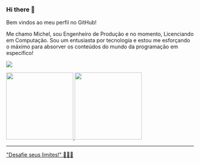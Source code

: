 ### Hi there 👋

Bem vindos ao meu perfil no GitHub!

Me chamo Michel, sou Engenheiro de Produção e no momento, Licenciando em Computação. Sou um entusiasta por tecnologia e estou me esforçando o máximo para absorver os conteúdos do mundo da programação em específico!

<a href="https://www.linkedin.com/in/michelabs" target="_blank"><img src="https://img.shields.io/badge/-LinkedIn-%230077B5?style=for-the-badge&logo=linkedin&logoColor=white" target="_blank"></a>   
</div>



<div>
<a href="https://github.com/michelabs">
<img height="180em" src="https://github-readme-stats.vercel.app/api/top-langs/?username=michelabs&layout=compact&langs_count=7&theme=dracula"/>
<img height="180em" src="https://github-readme-stats.vercel.app/api?username=michelabs&show_icons=true&theme=dracula&include_all_commits=true&count_private=true"/>
</div>

  ---------------------------------

"Desafie seus limites!"
🚀🚀🚀
